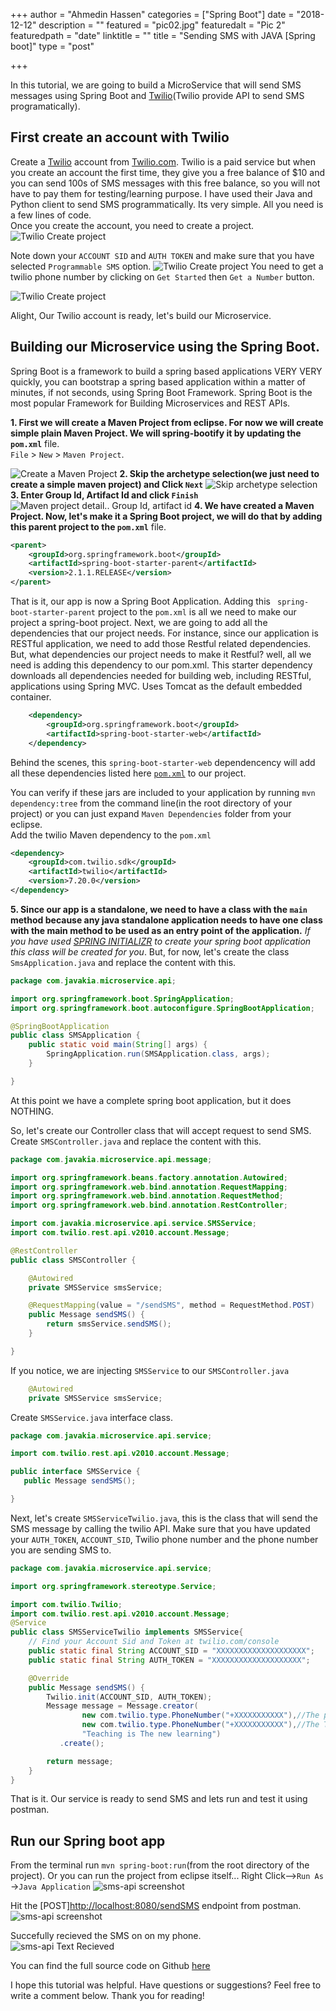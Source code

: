 +++
author = "Ahmedin Hassen"
categories = ["Spring Boot"]
date = "2018-12-12"
description = ""
featured = "pic02.jpg"
featuredalt = "Pic 2"
featuredpath = "date"
linktitle = ""
title = "Sending SMS with JAVA [Spring boot]"
type = "post"

+++

In  this tutorial, we are going to build a MicroService that will send SMS messages using Spring Boot  and [Twilio](https://twilio.com)(Twilio provide API to send SMS programatically).

## First  create an account with Twilio
Create a [Twilio](https://twilio.com) account from [Twilio.com](https://twilio.com). Twilio is a paid service but when you create an account the first time, they give you a free balance of $10 and you can send 100s of SMS messages with this free balance, so you will not have to pay them for testing/learning purpose. I have used their Java and Python client to send SMS programmatically. Its very simple. All you need is a few lines of code.
<br>
 Once you create the account, you need to create a project.
![Twilio Create project](/img/twilio1.jpg)

 Note down your `ACCOUNT SID` and `AUTH TOKEN` and make sure that you have selected `Programmable SMS` option. 
![Twilio Create project](/img/twilio-get-number.jpg)
You need to get a twilio phone number by clicking on  `Get Started` then `Get a Number` button. 

![Twilio Create project](/img/twilio-auth-code.jpg)

Alight, Our Twilio account is ready, let's build our Microservice. 

## Building our Microservice using the Spring Boot.
Spring Boot is a framework to build a spring based applications VERY VERY quickly, you can bootstrap a spring based application within a matter of minutes, if not seconds, using Spring Boot Framework. Spring Boot is the most popular  Framework for Building Microservices and REST APIs. <br>

**1. First we will create a Maven Project from eclipse. For now we will create simple plain Maven Project. We will spring-bootify it by updating the `pom.xml`** file.<br>  `File` > `New` > `Maven Project`. 

![Create a Maven Project](/img/eclipse/maven-project.jpg)
**2. Skip the archetype selection(we just need to  create a simple maven project) and Click `Next`**
![Skip archetype selection](/img/eclipse/maven-project-skip-architype.jpg)
**3. Enter Group Id, Artifact Id and click `Finish`**
![Maven project detail.. Group Id, artifact id](/img/eclipse/maven-project-eclipse2.jpg)
**4. We have created a Maven Project. Now, let's make it a Spring Boot project, we will do that by adding this parent project to the `pom.xml`** file. 
```xml
<parent>
	<groupId>org.springframework.boot</groupId>
	<artifactId>spring-boot-starter-parent</artifactId>
	<version>2.1.1.RELEASE</version>
</parent>
```
That is it, our app is now a Spring Boot Application. Adding this ` spring-boot-starter-parent` project to the `pom.xml` is all we need to make our project a spring-boot project. 
Next, we are going to add all the dependencies that our project needs. For instance, since our application is RESTful application, we need to add those Restful related dependencies. But, what dependencies our project needs to make it Restful? well, all we need is adding this dependency to our pom.xml. This starter dependency downloads all dependencies needed for building web, including RESTful, applications using Spring MVC. Uses Tomcat as the default embedded container.

```xml
	<dependency>
		<groupId>org.springframework.boot</groupId>
		<artifactId>spring-boot-starter-web</artifactId>
	</dependency>
```
Behind the scenes, this `spring-boot-starter-web` dependencency will add all these dependencies listed here [`pom.xml`](https://github.com/spring-projects/spring-boot/blob/v2.1.1.RELEASE/spring-boot-project/spring-boot-starters/spring-boot-starter-web/pom.xml) to our project.

You can verify if these jars are included to your application by running `mvn dependency:tree` from the command line(in the root directory of your project) or you can just expand `Maven Dependencies` folder from your eclipse.  <br>
Add the twilio  Maven dependency to the `pom.xml`
```xml
<dependency>
    <groupId>com.twilio.sdk</groupId>
    <artifactId>twilio</artifactId>
    <version>7.20.0</version>
</dependency>
```
**5. Since our app is a standalone, we need to have a class with the `main` method because any java standalone application needs to have one class with the main method to be used as an entry point of the application.**
_If you have used [SPRING INITIALIZR](https://start.spring.io/) to create your spring boot application this class will be created for you_.
But, for now, let's create the class `SmsApplication.java` and replace the content with this. 
``` java
package com.javakia.microservice.api;

import org.springframework.boot.SpringApplication;
import org.springframework.boot.autoconfigure.SpringBootApplication;

@SpringBootApplication
public class SMSApplication {
	public static void main(String[] args) {
		SpringApplication.run(SMSApplication.class, args);
	}

}
```
At this point we have a complete spring boot application, but it does NOTHING.

So, let's create our Controller class that will accept request to send SMS. Create `SMSController.java` and replace the content with this.
```JAVA
package com.javakia.microservice.api.message;

import org.springframework.beans.factory.annotation.Autowired;
import org.springframework.web.bind.annotation.RequestMapping;
import org.springframework.web.bind.annotation.RequestMethod;
import org.springframework.web.bind.annotation.RestController;

import com.javakia.microservice.api.service.SMSService;
import com.twilio.rest.api.v2010.account.Message;

@RestController
public class SMSController {

	@Autowired
	private SMSService smsService;

	@RequestMapping(value = "/sendSMS", method = RequestMethod.POST)
	public Message sendSMS() {
		return smsService.sendSMS();
	}

}

```
If you notice, we are injecting `SMSService` to our  `SMSController.java`
    
```java
    @Autowired
    private SMSService smsService;
```

 Create `SMSService.java` interface class.
 ```java
package com.javakia.microservice.api.service;

import com.twilio.rest.api.v2010.account.Message;

public interface SMSService {
	public Message sendSMS();

}
```
Next, let's create `SMSServiceTwilio.java`, this is the class that will send the SMS message by calling the twilio API. Make sure that you have updated your `AUTH_TOKEN`, `ACCOUNT_SID`, Twilio phone number and the phone number you are sending SMS to. 


```java
package com.javakia.microservice.api.service;

import org.springframework.stereotype.Service;

import com.twilio.Twilio;
import com.twilio.rest.api.v2010.account.Message;
@Service
public class SMSServiceTwilio implements SMSService{
    // Find your Account Sid and Token at twilio.com/console
    public static final String ACCOUNT_SID = "XXXXXXXXXXXXXXXXXXXX";
    public static final String AUTH_TOKEN = "XXXXXXXXXXXXXXXXXXXX";

    @Override
    public Message sendSMS() {
        Twilio.init(ACCOUNT_SID, AUTH_TOKEN);
        Message message = Message.creator(
                new com.twilio.type.PhoneNumber("+XXXXXXXXXXX"),//The phone number you are sending text to
                new com.twilio.type.PhoneNumber("+XXXXXXXXXXX"),//The Twilio phone number
                "Teaching is The new learning")
           .create();

        return message;
    }
}

```
That is it. Our service is ready to send SMS and lets run and test it using postman. 

## Run our Spring boot app
From the terminal run `mvn spring-boot:run`(from the root directory of the project).
Or you can run the project from eclipse itself... Right Click-->`Run As` ->`Java Application`
![sms-api screenshot](/img/sms-api-terminal.jpg)


Hit the [POST][http://localhost:8080/sendSMS](http://localhost:8080/sendSMS) endpoint from postman. 
![sms-api screenshot](/img/sms-api-post-man.png)

Succefully recieved the SMS on on my phone.  
![sms-api Text Recieved](/img/sms-recieved.png)

You can find the full source code on Github [here](https://github.com/aahassen/sms-api)

I hope this tutorial was helpful. Have questions or suggestions? Feel free to write a comment below. Thank you for reading! 


